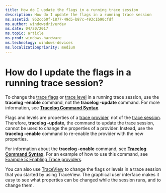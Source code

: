 ```yaml
---
title: How do I update the flags in a running trace session
description: How do I update the flags in a running trace session
ms.assetid: 952cc60f-1877-49d5-b87c-493c1b90cfdf
ms.author: windowsdriverdev
ms.date: 04/20/2017
ms.topic: article
ms.prod: windows-hardware
ms.technology: windows-devices
ms.localizationpriority: medium
---
```


# How do I update the flags in a running trace session?


To change the [trace flags](trace-flags.md) or [trace level](trace-level.md) in a running trace session, use the **tracelog -enable** command, not the **tracelog -update** command. For more information, see [**Tracelog Command Syntax**](tracelog-command-syntax.md).

Flags and levels are properties of a [trace provider](trace-provider.md), not of the [trace session](trace-session.md). Therefore, **tracelog -update**, the command to update the trace session, cannot be used to change the properties of a provider. Instead, use the **tracelog -enable** command to re-enable the provider with the new properties.

For information about the **tracelog -enable** command, see [**Tracelog Command Syntax**](tracelog-command-syntax.md). For an example of how to use this command, see [Example 5: Enabling Trace providers](example-5--enabling-trace-providers.md).

You can also use [TraceView](traceview.md) to change the flags or levels in a trace session that you started by using TraceView. The graphical user interface makes it easy to see what properties can be changed while the session runs, and to change them.

 

 





